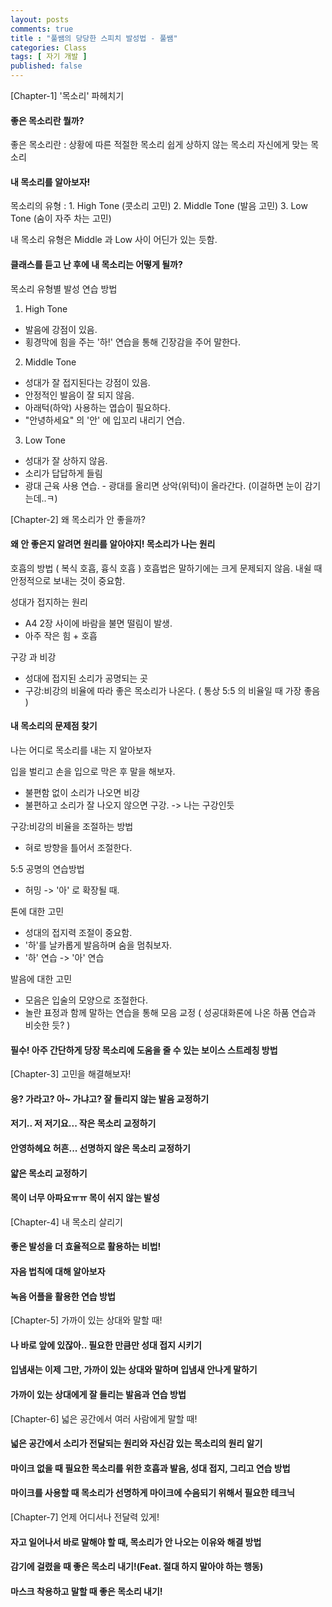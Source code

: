 ```yaml
---
layout: posts
comments: true
title : "풀쌤의 당당한 스피치 발성법 - 풀쌤"
categories: Class
tags: [ 자기 개발 ]
published: false
---
```


[Chapter-1] '목소리' 파헤치기

#### 좋은 목소리란 뭘까?

좋은 목소리란
 : 상황에 따른 적절한 목소리
   쉽게 상하지 않는 목소리
   자신에게 맞는 목소리

#### 내 목소리를 알아보자!

목소리의 유형
 : 1. High Tone (콧소리 고민)
   2. Middle Tone (발음 고민)
   3. Low Tone (숨이 자주 차는 고민)

내 목소리 유형은 Middle 과 Low 사이 어딘가 있는 듯함.

#### 클래스를 듣고 난 후에 내 목소리는 어떻게 될까?

목소리 유형별 발성 연습 방법
1. High Tone
  - 발음에 강점이 있음.
  - 횡경막에 힘을 주는 '하!' 연습을 통해 긴장감을 주어 말한다.

2. Middle Tone
  - 성대가 잘 접지된다는 강점이 있음.
  - 안정적인 발음이 잘 되지 않음.
  - 아래턱(하악) 사용하는 엽습이 필요하다.
  - "안녕하세요" 의 '안' 에 입꼬리 내리기 연습.

3. Low Tone
  - 성대가 잘 상하지 않음.
  - 소리가 답답하게 들림
  - 광대 근육 사용 연습. - 광대를 올리면 상악(위턱)이 올라간다. (이걸하면 눈이 감기는데..ㅋ) 

[Chapter-2] 왜 목소리가 안 좋을까?

#### 왜 안 좋은지 알려면 원리를 알아야지! 목소리가 나는 원리

호흡의 방법 ( 복식 호흡, 흉식 호흡 )
호흡법은 말하기에는 크게 문제되지 않음.
내쉴 때 안정적으로 보내는 것이 중요함.

성대가 접지하는 원리
- A4 2장 사이에 바람을 불면 떨림이 발생.
- 아주 작은 힘 + 호흡

구강 과 비강
- 성대에 접지된 소리가 공명되는 곳
- 구강:비강의 비율에 따라 좋은 목소리가 나온다. ( 통상 5:5 의 비율일 때 가장 좋음 )

#### 내 목소리의 문제점 찾기

나는 어디로 목소리를 내는 지 알아보자

입을 벌리고 손을 입으로 막은 후 말을 해보자.
- 불편함 없이 소리가 나오면 비강
- 불편하고 소리가 잘 나오지 않으면 구강. -> 나는 구강인듯

구강:비강의 비율을 조절하는 방법
- 혀로 방향을 틀어서 조절한다.

5:5 공명의 연습방법
- 허밍 -> '아' 로 확장될 때.

톤에 대한 고민
- 성대의 접지력 조절이 중요함.
- '하'를 날카롭게 발음하며 숨을 멈춰보자.
- '하' 연습 -> '아' 연습

발음에 대한 고민
- 모음은 입술의 모양으로 조절한다.
- 놀란 표정과 함께 말하는 연습을 통해 모음 교정 ( 성공대화론에 나온 하품 연습과 비슷한 듯? )

#### 필수! 아주 간단하게 당장 목소리에 도움을 줄 수 있는 보이스 스트레칭 방법

[Chapter-3] 고민을 해결해보자!

#### 응? 가라고? 아~ 가냐고? 잘 들리지 않는 발음 교정하기

#### 저기.. 저 저기요... 작은 목소리 교정하기

#### 안영하헤요 허흔... 선명하지 않은 목소리 교정하기

#### 얇은 목소리 교정하기

#### 목이 너무 아파요ㅠㅠ 목이 쉬지 않는 발성

[Chapter-4] 내 목소리 살리기

#### 좋은 발성을 더 효율적으로 활용하는 비법!

#### 자음 법칙에 대해 알아보자

#### 녹음 어플을 활용한 연습 방법

[Chapter-5] 가까이 있는 상대와 말할 때!

#### 나 바로 앞에 있잖아.. 필요한 만큼만 성대 접지 시키기

#### 입냄새는 이제 그만, 가까이 있는 상대와 말하며 입냄새 안나게 말하기

#### 가까이 있는 상대에게 잘 들리는 발음과 연습 방법

[Chapter-6] 넓은 공간에서 여러 사람에게 말할 때!

#### 넓은 공간에서 소리가 전달되는 원리와 자신감 있는 목소리의 원리 알기

#### 마이크 없을 때 필요한 목소리를 위한 호흡과 발음, 성대 접지, 그리고 연습 방법

#### 마이크를 사용할 때 목소리가 선명하게 마이크에 수음되기 위해서 필요한 테크닉

[Chapter-7] 언제 어디서나 전달력 있게!

#### 자고 일어나서 바로 말해야 할 때, 목소리가 안 나오는 이유와 해결 방법

#### 감기에 걸렸을 때 좋은 목소리 내기!(Feat. 절대 하지 말아야 하는 행동)

#### 마스크 착용하고 말할 때 좋은 목소리 내기!

